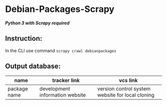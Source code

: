 # Debian-Packages-Scrapy
***Python 3 with Scrapy required***
## Instruction:
In the CLI use command
``` scrapy crawl debianpackages ```
## Output database:
|     name     |           tracker link          |                     vcs link                     |
| ------------ | ------------------------------- | ------------------------------------------------ |
| package name | development information website | version control system website for local cloning |
